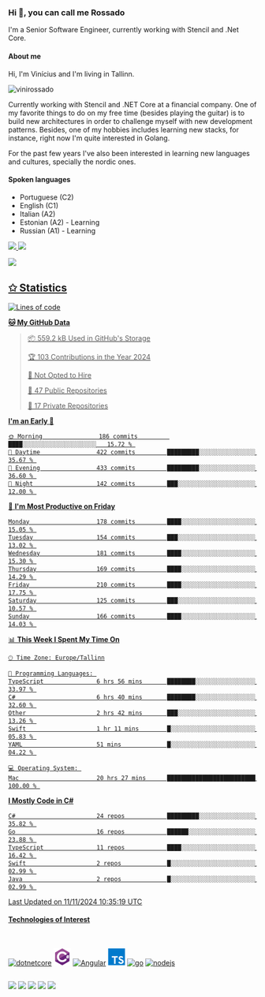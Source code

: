 ### Hi 👋, you can call me Rossado
I'm a Senior Software Engineer, currently working with Stencil and .Net Core.

#### About me
Hi, I'm Vinícius and I'm living in Tallinn.

<p align="left"> <img src="https://komarev.com/ghpvc/?username=vinirossado&label=Profile%20views&color=0e75b6&style=flat" alt="vinirossado" /> </p>

Currently working with Stencil and .NET Core at a financial company. One of my favorite things to do on my free time (besides playing the guitar) is to build new architectures in order to challenge myself with new development patterns. Besides, one of my hobbies includes learning new stacks, for instance, right now I'm quite interested in Golang.

For the past few years I've also been interested in learning new languages and cultures, specially the nordic ones.

#### Spoken languages
- Portuguese (C2)
- English (C1)
- Italian (A2)
- Estonian (A2) - Learning
- Russian (A1) - Learning

 <div>
  <a href="https://github.com/Vinirossado">
  <img height="180em" src="https://github-readme-stats.vercel.app/api?username=vinirossado&show_icons=true&theme=dracula&include_all_commits=true&count_private=true"/>
  <img height="180em" src="https://github-readme-stats.vercel.app/api/top-langs/?username=vinirossado&layout=compact&langs_count=7&theme=dracula"/>
</div>

![](http://estruyf-github.azurewebsites.net/api/VisitorHit?user=vinirossado&repo=vinirossado&countColorcountColor)

## ✩ Statistics
<!--START_SECTION:waka-->
![Lines of code](https://img.shields.io/badge/From%20Hello%20World%20I%27ve%20Written-1.1%20million%20lines%20of%20code-blue)

**🐱 My GitHub Data** 

> 📦 559.2 kB Used in GitHub's Storage 
 > 
> 🏆 103 Contributions in the Year 2024
 > 
> 🚫 Not Opted to Hire
 > 
> 📜 47 Public Repositories 
 > 
> 🔑 17 Private Repositories 
 > 
**I'm an Early 🐤** 

```text
🌞 Morning                186 commits         ████░░░░░░░░░░░░░░░░░░░░░   15.72 % 
🌆 Daytime                422 commits         █████████░░░░░░░░░░░░░░░░   35.67 % 
🌃 Evening                433 commits         █████████░░░░░░░░░░░░░░░░   36.60 % 
🌙 Night                  142 commits         ███░░░░░░░░░░░░░░░░░░░░░░   12.00 % 
```
📅 **I'm Most Productive on Friday** 

```text
Monday                   178 commits         ████░░░░░░░░░░░░░░░░░░░░░   15.05 % 
Tuesday                  154 commits         ███░░░░░░░░░░░░░░░░░░░░░░   13.02 % 
Wednesday                181 commits         ████░░░░░░░░░░░░░░░░░░░░░   15.30 % 
Thursday                 169 commits         ████░░░░░░░░░░░░░░░░░░░░░   14.29 % 
Friday                   210 commits         ████░░░░░░░░░░░░░░░░░░░░░   17.75 % 
Saturday                 125 commits         ███░░░░░░░░░░░░░░░░░░░░░░   10.57 % 
Sunday                   166 commits         ████░░░░░░░░░░░░░░░░░░░░░   14.03 % 
```


📊 **This Week I Spent My Time On** 

```text
🕑︎ Time Zone: Europe/Tallinn

💬 Programming Languages: 
TypeScript               6 hrs 56 mins       ████████░░░░░░░░░░░░░░░░░   33.97 % 
C#                       6 hrs 40 mins       ████████░░░░░░░░░░░░░░░░░   32.60 % 
Other                    2 hrs 42 mins       ███░░░░░░░░░░░░░░░░░░░░░░   13.26 % 
Swift                    1 hr 11 mins        █░░░░░░░░░░░░░░░░░░░░░░░░   05.83 % 
YAML                     51 mins             █░░░░░░░░░░░░░░░░░░░░░░░░   04.22 % 

💻 Operating System: 
Mac                      20 hrs 27 mins      █████████████████████████   100.00 % 
```

**I Mostly Code in C#** 

```text
C#                       24 repos            █████████░░░░░░░░░░░░░░░░   35.82 % 
Go                       16 repos            ██████░░░░░░░░░░░░░░░░░░░   23.88 % 
TypeScript               11 repos            ████░░░░░░░░░░░░░░░░░░░░░   16.42 % 
Swift                    2 repos             █░░░░░░░░░░░░░░░░░░░░░░░░   02.99 % 
Java                     2 repos             █░░░░░░░░░░░░░░░░░░░░░░░░   02.99 % 
```




 Last Updated on 11/11/2024 10:35:19 UTC
<!--END_SECTION:waka-->




#### Technologies of Interest
<div style="display: inline_block"><br>

[<img src="https://cdn.jsdelivr.net/gh/devicons/devicon/icons/dotnetcore/dotnetcore-original.svg" height="35" alt="dotnetcore" />][csharp_link]
[<img src="https://raw.githubusercontent.com/devicons/devicon/master/icons/csharp/csharp-original.svg" height="35" alt="Csharp" />][csharp_link]
[<img src="https://user-images.githubusercontent.com/25344723/113509430-e438eb80-952b-11eb-9826-6c86e83473d8.png" height="35" alt="Angular" />][angular_link]
[<img src="https://raw.githubusercontent.com/devicons/devicon/master/icons/typescript/typescript-plain.svg" height="35" alt="Typescript" />][angular_link]
[<img src="https://cdn.jsdelivr.net/gh/devicons/devicon/icons/go/go-original.svg" height="35" alt="go" />][golang_link]
[<img src="https://user-images.githubusercontent.com/25344723/113509706-7f7e9080-952d-11eb-8b35-6a5bfd4cb0e2.png" height="35" alt="nodejs" />][nodejs_link]

</div>

  
  ##
 
<div> 
  <a href="https://instagram.com/vinirossado" target="_blank"><img src="https://img.shields.io/badge/-Instagram-%23E4405F?style=for-the-badge&logo=instagram&logoColor=white" target="_blank"></a>
 	<a href="https://www.twitch.tv/vrossado2" target="_blank"><img src="https://img.shields.io/badge/Twitch-9146FF?style=for-the-badge&logo=twitch&logoColor=white" target="_blank"></a>
  <a href = "mailto:vinirossado@gmail.com"><img src="https://img.shields.io/badge/-Gmail-%23333?style=for-the-badge&logo=gmail&logoColor=white" target="_blank"></a>
  <a href="https://www.linkedin.com/in/viniciusrossado/" target="_blank"><img src="https://img.shields.io/badge/-LinkedIn-%230077B5?style=for-the-badge&logo=linkedin&logoColor=white" target="_blank"></a> 
  <a href="https://vinirossado.github.io/" target="_blank"><img src="https://img.shields.io/badge/-Github-%230077B5?style=for-the-badge&logo=github&logoColor=white" target="_blank"></a> 
  
</div>

[angular_link]: https://github.com/vinirossado?tab=repositories&q=&type=&language=typescript
[golang_link]: https://github.com/vinirossado?tab=repositories&q=&type=&language=go
[nodejs_link]: https://github.com/vinirossado?tab=repositories&q=&type=&language=javascript
[csharp_link]: https://github.com/vinirossado?tab=repositories&q=&type=&language=c%23

